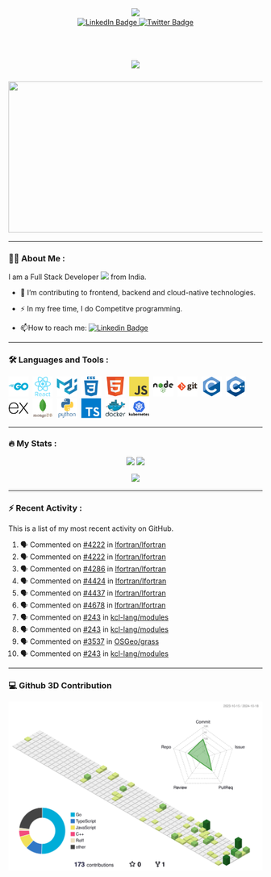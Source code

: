 <div id="header" align="center">
  <img src="https://media.giphy.com/media/M9gbBd9nbDrOTu1Mqx/giphy.gif" width="100"/>
  <div id="badges">
  <a href="https://www.linkedin.com/in/nishantbansal2003/">
    <img src="https://img.shields.io/badge/LinkedIn-blue?style=for-the-badge&logo=linkedin&logoColor=white" alt="LinkedIn Badge"/>
  </a>
  <a href="https://twitter.com/Nishant282003">
    <img src="https://img.shields.io/badge/Twitter-red?style=for-the-badge&logo=twitter&logoColor=white" alt="Twitter Badge"/>
  </a>
</div>
  <img src="https://komarev.com/ghpvc/?username=NishantBansal2003&style=flat-square&color=blue" alt=""/>
  <h1 align="center">
  <a href="https://git.io/typing-svg">
    <img src="https://readme-typing-svg.herokuapp.com/?lines=Hello,+There!+👋;It's+Nishant+Here....;Nice+to+e-meet+you!&center=true&size=30">
  </a>
</h1>
  <div align="center">
  <img src="https://media.giphy.com/media/dWesBcTLavkZuG35MI/giphy.gif" width="600" height="300"/>
</div>
</div>

---

### :man_technologist: About Me :
I am a Full Stack Developer <img src="https://media.giphy.com/media/WUlplcMpOCEmTGBtBW/giphy.gif" width="30"> from India.

- :telescope: I’m contributing to frontend, backend and cloud-native technologies.

- :zap: In my free time, I do Competitve programming.

- :mailbox:How to reach me: [![Linkedin Badge](https://img.shields.io/badge/-Nishant-blue?style=flat&logo=Linkedin&logoColor=white)](https://www.linkedin.com/in/nishantbansal2003/)

 ---

### :hammer_and_wrench: Languages and Tools :
<div>
  <img src="https://github.com/devicons/devicon/blob/master/icons/go/go-original-wordmark.svg" title="Go" alt="Go" width="40" height="40"/>&nbsp;
  <img src="https://github.com/devicons/devicon/blob/master/icons/react/react-original-wordmark.svg" title="React" alt="React" width="40" height="40"/>&nbsp;
  <img src="https://github.com/devicons/devicon/blob/master/icons/materialui/materialui-original.svg" title="Material UI" alt="Material UI" width="40" height="40"/>&nbsp;
  <img src="https://github.com/devicons/devicon/blob/master/icons/css3/css3-plain-wordmark.svg"  title="CSS3" alt="CSS" width="40" height="40"/>&nbsp;
  <img src="https://github.com/devicons/devicon/blob/master/icons/html5/html5-original.svg" title="HTML5" alt="HTML" width="40" height="40"/>&nbsp;
  <img src="https://github.com/devicons/devicon/blob/master/icons/javascript/javascript-original.svg" title="JavaScript" alt="JavaScript" width="40" height="40"/>&nbsp;
  <img src="https://github.com/devicons/devicon/blob/master/icons/nodejs/nodejs-original-wordmark.svg" title="NodeJS" alt="NodeJS" width="40" height="40"/>&nbsp;
  <img src="https://github.com/devicons/devicon/blob/master/icons/git/git-original-wordmark.svg" title="Git" **alt="Git" width="40" height="40"/>&nbsp;
 <img src="https://github.com/devicons/devicon/blob/master/icons/c/c-original.svg" title="C" alt="C" width="40" height="40"/>&nbsp;
  <img src="https://github.com/devicons/devicon/blob/master/icons/cplusplus/cplusplus-original.svg" title="Cpp" alt="Cpp" width="40" height="40"/>&nbsp;
   <img src="https://github.com/devicons/devicon/blob/master/icons/express/express-original.svg" title="express" alt="express" width="40" height="40"/>&nbsp;
  <img src="https://github.com/devicons/devicon/blob/master/icons/mongodb/mongodb-original-wordmark.svg" title="mongodb" alt="mongodb" width="40" height="40"/>&nbsp;
   <img src="https://github.com/devicons/devicon/blob/master/icons/python/python-original-wordmark.svg" title="python" alt="python" width="40" height="40"/>&nbsp;
   <img src="https://github.com/devicons/devicon/blob/master/icons/typescript/typescript-original.svg" title="typescript" alt="typescript" width="40" height="40"/>&nbsp;
    <img src="https://github.com/devicons/devicon/blob/master/icons/docker/docker-original-wordmark.svg" title="docker" alt="docker" width="40" height="40"/>&nbsp;
  <img src="https://github.com/devicons/devicon/blob/master/icons/kubernetes/kubernetes-original-wordmark.svg" title="kubernetes" alt="kubernetes" width="40" height="40"/>&nbsp;
</div>

---

### :fire: My Stats :
<p align="center">
  <img width="48%" src="https://github-readme-stats.vercel.app/api?username=NishantBansal2003&show_icons=true&theme=tokyonight" />
  <img width="51%" src="https://github-readme-streak-stats.herokuapp.com/?user=NishantBansal2003&theme=tokyonight" />
</p>

<p align="center">
  <img width="40%" src="https://github-readme-stats.vercel.app/api/top-langs/?username=NishantBansal2003&layout=compact&theme=tokyonight" />
</p>

---

### :zap: Recent Activity :

This is a list of my most recent activity on GitHub.

<!--START_SECTION:activity-->
1. 🗣 Commented on [#4222](https://github.com/lfortran/lfortran/issues/4222#issuecomment-2420232131) in [lfortran/lfortran](https://github.com/lfortran/lfortran)
2. 🗣 Commented on [#4222](https://github.com/lfortran/lfortran/issues/4222#issuecomment-2418802943) in [lfortran/lfortran](https://github.com/lfortran/lfortran)
3. 🗣 Commented on [#4286](https://github.com/lfortran/lfortran/issues/4286#issuecomment-2417050594) in [lfortran/lfortran](https://github.com/lfortran/lfortran)
4. 🗣 Commented on [#4424](https://github.com/lfortran/lfortran/issues/4424#issuecomment-2415915628) in [lfortran/lfortran](https://github.com/lfortran/lfortran)
5. 🗣 Commented on [#4437](https://github.com/lfortran/lfortran/issues/4437#issuecomment-2415846089) in [lfortran/lfortran](https://github.com/lfortran/lfortran)
6. 🗣 Commented on [#4678](https://github.com/lfortran/lfortran/issues/4678#issuecomment-2414837425) in [lfortran/lfortran](https://github.com/lfortran/lfortran)
7. 🗣 Commented on [#243](https://github.com/kcl-lang/modules/pull/243#issuecomment-2413271187) in [kcl-lang/modules](https://github.com/kcl-lang/modules)
8. 🗣 Commented on [#243](https://github.com/kcl-lang/modules/pull/243#issuecomment-2413173286) in [kcl-lang/modules](https://github.com/kcl-lang/modules)
9. 🗣 Commented on [#3537](https://github.com/OSGeo/grass/issues/3537#issuecomment-2413166029) in [OSGeo/grass](https://github.com/OSGeo/grass)
10. 🗣 Commented on [#243](https://github.com/kcl-lang/modules/pull/243#issuecomment-2408651863) in [kcl-lang/modules](https://github.com/kcl-lang/modules)
<!--END_SECTION:activity-->

---

### :computer: Github 3D Contribution

![](./profile-3d-contrib/profile-green-animate.svg)
